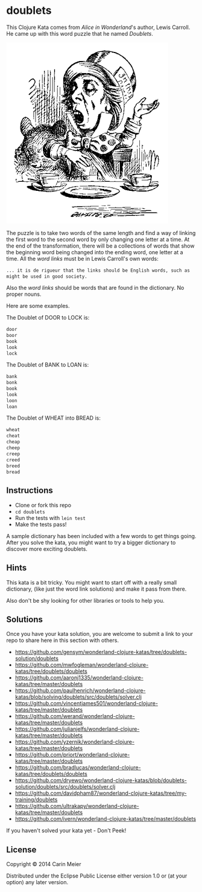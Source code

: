 # doublets

This Clojure Kata comes from _Alice in Wonderland_'s author, Lewis
Carroll. He came up with this word puzzle that he named _Doublets_.

![Mad Hatter](/images/madhatter.gif)

The puzzle is to take two words of the same length and find a way of linking the
first word to the second word by only changing one letter at a time.  At the end of the transformation,
there will be a collections of words that show the beginning word being changed
into the ending word, one letter at a time.  All the _word links_ must be in Lewis Carroll's own words:

```
... it is de rigueur that the links should be English words, such as might be used in good society.
```

Also the _word links_ should be words that are found in the dictionary.  No proper nouns.

Here are some examples.

The Doublet of DOOR to LOCK is:

```
door
boor
book
look
lock
```

The Doublet of BANK to LOAN is:

```
bank
bonk
book
look
loon
loan
```

The Doublet of WHEAT into BREAD is:

```
wheat
cheat
cheap
cheep
creep
creed
breed
bread
```



## Instructions

- Clone or fork this repo
- `cd doublets`
- Run the tests with `lein test`
- Make the tests pass!

A sample dictionary has been included with a few words to get things going.  After you solve the kata, you might want to try a bigger dictionary to discover more exciting doublets.

## Hints

This kata is a bit tricky.  You might want to start off with a really small dictionary, (like just the word link solutions) and make it pass from there.

Also don't be shy looking for other libraries or tools to help you.


## Solutions

Once you have your kata solution, you are welcome to submit a link to your repo to share here in this section with others.

* https://github.com/gensym/wonderland-clojure-katas/tree/doublets-solution/doublets
* https://github.com/mwfogleman/wonderland-clojure-katas/tree/doublets/doublets
* https://github.com/aaronj1335/wonderland-clojure-katas/tree/master/doublets
* https://github.com/paulhenrich/wonderland-clojure-katas/blob/solving/doublets/src/doublets/solver.clj
* https://github.com/vincentjames501/wonderland-clojure-katas/tree/master/doublets
* https://github.com/werand/wonderland-clojure-katas/tree/master/doublets
* https://github.com/julianjelfs/wonderland-clojure-katas/tree/master/doublets
* https://github.com/yzernik/wonderland-clojure-katas/tree/master/doublets
* https://github.com/priort/wonderland-clojure-katas/tree/master/doublets
* https://github.com/bradlucas/wonderland-clojure-katas/tree/doublets/doublets
* https://github.com/dryewo/wonderland-clojure-katas/blob/doublets-solution/doublets/src/doublets/solver.clj
* https://github.com/davidpham87/wonderland-clojure-katas/tree/my-training/doublets
* https://github.com/ultrakapy/wonderland-clojure-katas/tree/master/doublets
* https://github.com/ivern/wonderland-clojure-katas/tree/master/doublets

If you haven't solved your kata yet - Don't Peek!

## License

Copyright © 2014 Carin Meier

Distributed under the Eclipse Public License either version 1.0 or (at
your option) any later version.
